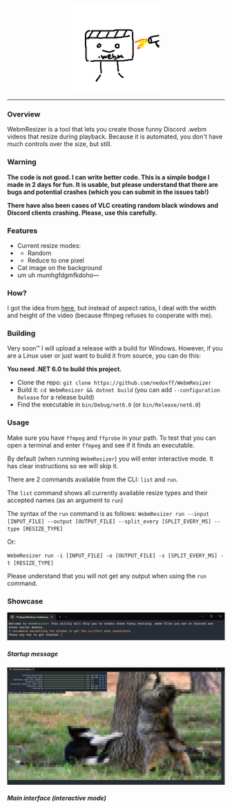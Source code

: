 ﻿<p align="center"><img src="https://raw.githubusercontent.com/nedoxff/WebmResizer/master/Images/webmresizer.png" alt=""/><hr></p>

### Overview
WebmResizer is a tool that lets you create those funny Discord .webm videos that resize during playback. Because it is automated, you don't have much controls over the size, but still.

### Warning
**The code is not good. I can write better code. This is a simple bodge I made in 2 days for fun. It is usable, but please understand that there are bugs and potential crashes (which you can submit in the issues tab!)**

**There have also been cases of VLC creating random black windows and Discord clients crashing. Please, use this carefully.**

### Features
- Current resize modes:
- - Random
- - Reduce to one pixel
- Cat image on the background
- um uh mumhgfdgmfkdoho—

### How?
I got the idea from [here](https://stackoverflow.com/questions/65500779/constantly-resizing-webm-file), but instead of aspect ratios, I deal with the width and height of the video (because ffmpeg refuses to cooperate with me).

### Building
Very soon™️ I will upload a release with a build for Windows. However, if you are a Linux user or just want to build it from source, you can do this:

**You need .NET 6.0 to build this project.**
- Clone the repo: `git clone https://github.com/nedoxff/WebmResizer`
- Build it: `cd WebmResizer && dotnet build` (you can add `--configuration Release` for a release build)
- Find the executable in `bin/Debug/net6.0` (or `bin/Release/net6.0`)

### Usage
Make sure you have `ffmpeg` and `ffprobe` in your path. To test that you can open a terminal and enter `ffmpeg` and see if it finds an executable.

By default (when running `WebmResizer`) you will enter interactive mode. It has clear instructions so we will skip it.

There are 2 commands available from the CLI: `list` and `run`.

The `list` command shows all currently available resize types and their accepted names (as an argument to `run`)

The syntax of the `run` command is as follows:
`WebmResizer run --input [INPUT_FILE] --output [OUTPUT_FILE] --split_every [SPLIT_EVERY_MS] --type [RESIZE_TYPE]`

Or:

`WebmResizer run -i [INPUT_FILE] -o [OUTPUT_FILE] -s [SPLIT_EVERY_MS] -t [RESIZE_TYPE]`

Please understand that you will not get any output when using the `run` command.

### Showcase
<p align="center">
<img src="https://raw.githubusercontent.com/nedoxff/WebmResizer/master/Images/startup.png" alt=""><h5>Startup message</h5></img>
<img src="https://raw.githubusercontent.com/nedoxff/WebmResizer/master/Images/looks.png" alt=""><h5>Main interface (interactive mode)</h5></img>
</p>
